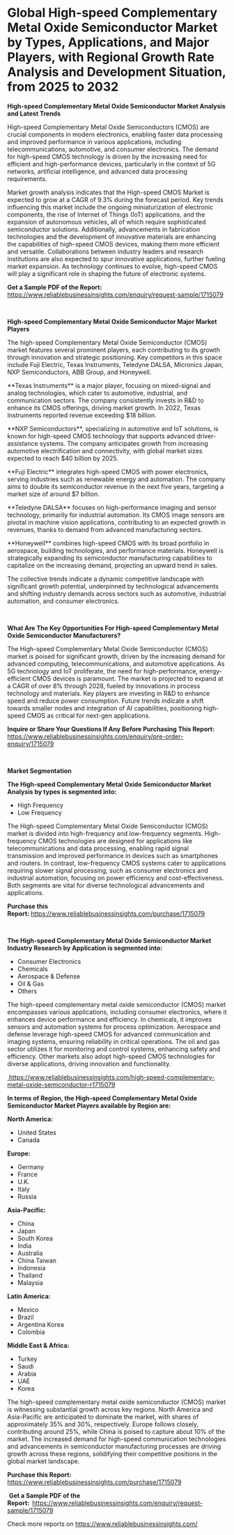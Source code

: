 <p><h1>Global High-speed Complementary Metal Oxide Semiconductor Market by Types, Applications, and Major Players, with Regional Growth Rate Analysis and Development Situation, from 2025 to 2032</h1></p><p><strong>High-speed Complementary Metal Oxide Semiconductor Market Analysis and Latest Trends</strong></p>
<p><p>High-speed Complementary Metal Oxide Semiconductors (CMOS) are crucial components in modern electronics, enabling faster data processing and improved performance in various applications, including telecommunications, automotive, and consumer electronics. The demand for high-speed CMOS technology is driven by the increasing need for efficient and high-performance devices, particularly in the context of 5G networks, artificial intelligence, and advanced data processing requirements. </p><p>Market growth analysis indicates that the High-speed CMOS Market is expected to grow at a CAGR of 9.3% during the forecast period. Key trends influencing this market include the ongoing miniaturization of electronic components, the rise of Internet of Things (IoT) applications, and the expansion of autonomous vehicles, all of which require sophisticated semiconductor solutions. Additionally, advancements in fabrication technologies and the development of innovative materials are enhancing the capabilities of high-speed CMOS devices, making them more efficient and versatile. Collaborations between industry leaders and research institutions are also expected to spur innovative applications, further fueling market expansion. As technology continues to evolve, high-speed CMOS will play a significant role in shaping the future of electronic systems.</p></p>
<p><strong>Get a Sample PDF of the Report:&nbsp;</strong> <a href="https://www.reliablebusinessinsights.com/enquiry/request-sample/1715079?utm_campaign=96&utm_medium=2&utm_source=Github&utm_content=ia&utm_term=11012025&utm_id=high-speed-complementary-metal-oxide-semiconductor">https://www.reliablebusinessinsights.com/enquiry/request-sample/1715079</a></p>
<p>&nbsp;</p>
<p><strong>High-speed Complementary Metal Oxide Semiconductor Major Market Players</strong></p>
<p><p>The high-speed Complementary Metal Oxide Semiconductor (CMOS) market features several prominent players, each contributing to its growth through innovation and strategic positioning. Key competitors in this space include Fuji Electric, Texas Instruments, Teledyne DALSA, Micronics Japan, NXP Semiconductors, ABB Group, and Honeywell.</p><p>**Texas Instruments** is a major player, focusing on mixed-signal and analog technologies, which cater to automotive, industrial, and communication sectors. The company consistently invests in R&D to enhance its CMOS offerings, driving market growth. In 2022, Texas Instruments reported revenue exceeding $18 billion.</p><p>**NXP Semiconductors**, specializing in automotive and IoT solutions, is known for high-speed CMOS technology that supports advanced driver-assistance systems. The company anticipates growth from increasing automotive electrification and connectivity, with global market sizes expected to reach $40 billion by 2025.</p><p>**Fuji Electric** integrates high-speed CMOS with power electronics, serving industries such as renewable energy and automation. The company aims to double its semiconductor revenue in the next five years, targeting a market size of around $7 billion. </p><p>**Teledyne DALSA** focuses on high-performance imaging and sensor technology, primarily for industrial automation. Its CMOS image sensors are pivotal in machine vision applications, contributing to an expected growth in revenues, thanks to demand from advanced manufacturing sectors.</p><p>**Honeywell** combines high-speed CMOS with its broad portfolio in aerospace, building technologies, and performance materials. Honeywell is strategically expanding its semiconductor manufacturing capabilities to capitalize on the increasing demand, projecting an upward trend in sales.</p><p>The collective trends indicate a dynamic competitive landscape with significant growth potential, underpinned by technological advancements and shifting industry demands across sectors such as automotive, industrial automation, and consumer electronics.</p></p>
<p>&nbsp;</p>
<p><strong>What Are The Key Opportunities For High-speed Complementary Metal Oxide Semiconductor Manufacturers?</strong></p>
<p><p>The High-speed Complementary Metal Oxide Semiconductor (CMOS) market is poised for significant growth, driven by the increasing demand for advanced computing, telecommunications, and automotive applications. As 5G technology and IoT proliferate, the need for high-performance, energy-efficient CMOS devices is paramount. The market is projected to expand at a CAGR of over 8% through 2028, fueled by innovations in process technology and materials. Key players are investing in R&D to enhance speed and reduce power consumption. Future trends indicate a shift towards smaller nodes and integration of AI capabilities, positioning high-speed CMOS as critical for next-gen applications.</p></p>
<p><strong>Inquire or Share Your Questions If Any Before Purchasing This Report:</strong> <a href="https://www.reliablebusinessinsights.com/enquiry/pre-order-enquiry/1715079?utm_campaign=96&utm_medium=2&utm_source=Github&utm_content=ia&utm_term=11012025&utm_id=high-speed-complementary-metal-oxide-semiconductor">https://www.reliablebusinessinsights.com/enquiry/pre-order-enquiry/1715079</a></p>
<p>&nbsp;</p>
<p><strong>Market Segmentation</strong></p>
<p><strong>The High-speed Complementary Metal Oxide Semiconductor Market Analysis by types is segmented into:</strong></p>
<p><ul><li>High Frequency</li><li>Low Frequency</li></ul></p>
<p><p>The High-speed Complementary Metal Oxide Semiconductor (CMOS) market is divided into high-frequency and low-frequency segments. High-frequency CMOS technologies are designed for applications like telecommunications and data processing, enabling rapid signal transmission and improved performance in devices such as smartphones and routers. In contrast, low-frequency CMOS systems cater to applications requiring slower signal processing, such as consumer electronics and industrial automation, focusing on power efficiency and cost-effectiveness. Both segments are vital for diverse technological advancements and applications.</p></p>
<p><strong>Purchase this Report:&nbsp;</strong><a href="https://www.reliablebusinessinsights.com/purchase/1715079?utm_campaign=96&utm_medium=2&utm_source=Github&utm_content=ia&utm_term=11012025&utm_id=high-speed-complementary-metal-oxide-semiconductor">https://www.reliablebusinessinsights.com/purchase/1715079</a></p>
<p>&nbsp;</p>
<p><strong>The High-speed Complementary Metal Oxide Semiconductor Market Industry Research by Application is segmented into:</strong></p>
<p><ul><li>Consumer Electronics</li><li>Chemicals</li><li>Aerospace & Defense</li><li>Oil & Gas</li><li>Others</li></ul></p>
<p><p>The high-speed complementary metal oxide semiconductor (CMOS) market encompasses various applications, including consumer electronics, where it enhances device performance and efficiency. In chemicals, it improves sensors and automation systems for process optimization. Aerospace and defense leverage high-speed CMOS for advanced communication and imaging systems, ensuring reliability in critical operations. The oil and gas sector utilizes it for monitoring and control systems, enhancing safety and efficiency. Other markets also adopt high-speed CMOS technologies for diverse applications, driving innovation and functionality.</p></p>
<p><a href="https://www.reliablebusinessinsights.com/high-speed-complementary-metal-oxide-semiconductor-r1715079?utm_campaign=96&utm_medium=2&utm_source=Github&utm_content=ia&utm_term=11012025&utm_id=high-speed-complementary-metal-oxide-semiconductor">&nbsp;https://www.reliablebusinessinsights.com/high-speed-complementary-metal-oxide-semiconductor-r1715079</a></p>
<p><strong>In terms of Region, the High-speed Complementary Metal Oxide Semiconductor Market Players available by Region are:</strong></p>
<p>
    <p> <strong> North America: </strong>
        <ul>
            <li>United States</li>
            <li>Canada</li>
        </ul>
        </p> 
    <p> <strong> Europe: </strong>
        <ul>
            <li>Germany</li>
            <li>France</li>
            <li>U.K.</li>
            <li>Italy</li>
            <li>Russia</li>
        </ul>
        </p> 
    <p> <strong> Asia-Pacific: </strong>
        <ul>
            <li>China</li>
            <li>Japan</li>
            <li>South Korea</li>
            <li>India</li>
            <li>Australia</li>
            <li>China Taiwan</li>
            <li>Indonesia</li>
            <li>Thailand</li>
            <li>Malaysia</li>
        </ul>
        </p> 
    <p> <strong> Latin America: </strong>
        <ul>
            <li>Mexico</li>
            <li>Brazil</li>
            <li>Argentina Korea</li>
            <li>Colombia</li>
        </ul>
        </p> 
    <p> <strong> Middle East & Africa: </strong>
        <ul>
            <li>Turkey</li>
            <li>Saudi</li>
            <li>Arabia</li>
            <li>UAE</li>
            <li>Korea</li>
        </ul>
    </p>
    </p>
<p><p>The high-speed complementary metal oxide semiconductor (CMOS) market is witnessing substantial growth across key regions. North America and Asia-Pacific are anticipated to dominate the market, with shares of approximately 35% and 30%, respectively. Europe follows closely, contributing around 25%, while China is poised to capture about 10% of the market. The increased demand for high-speed communication technologies and advancements in semiconductor manufacturing processes are driving growth across these regions, solidifying their competitive positions in the global market landscape.</p></p>
<p><strong>Purchase this Report: </strong><a href="https://www.reliablebusinessinsights.com/purchase/1715079?utm_campaign=96&utm_medium=2&utm_source=Github&utm_content=ia&utm_term=11012025&utm_id=high-speed-complementary-metal-oxide-semiconductor">https://www.reliablebusinessinsights.com/purchase/1715079</a></p>
<p>&nbsp;<strong>Get a Sample PDF of the Report:&nbsp;&nbsp;</strong><a href="https://www.reliablebusinessinsights.com/enquiry/request-sample/1715079?utm_campaign=96&utm_medium=2&utm_source=Github&utm_content=ia&utm_term=11012025&utm_id=high-speed-complementary-metal-oxide-semiconductor">https://www.reliablebusinessinsights.com/enquiry/request-sample/1715079</a></p>
<p><strong></strong></p>
<p>Check more reports on <a href="https://www.reliablebusinessinsights.com/?utm_campaign=96&utm_medium=2&utm_source=Github&utm_content=ia&utm_term=11012025&utm_id=high-speed-complementary-metal-oxide-semiconductor">https://www.reliablebusinessinsights.com/</a></p>